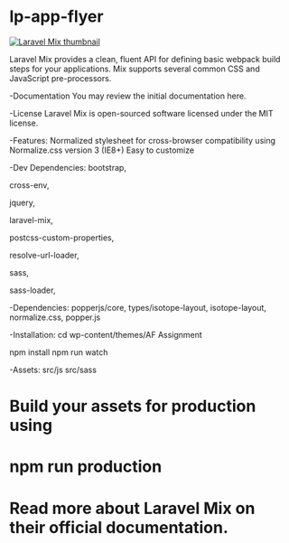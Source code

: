 # lp-app-flyer

<a target="_blank" rel="noopener noreferrer" href="https://repository-images.githubusercontent.com/76991633/43a4fe80-025e-11eb-8b88-bf742e4412a7"><img src="https://repository-images.githubusercontent.com/76991633/43a4fe80-025e-11eb-8b88-bf742e4412a7" alt="Laravel Mix thumbnail" style="max-width: 100%;"></a>

Laravel Mix provides a clean, fluent API for defining basic webpack build steps for your applications. Mix supports several common CSS and JavaScript pre-processors.

-Documentation
You may review the initial documentation here.

-License
Laravel Mix is open-sourced software licensed under the MIT license.

-Features:
Normalized stylesheet for cross-browser compatibility using Normalize.css version 3 (IE8+)
Easy to customize

-Dev Dependencies:
bootstrap,

cross-env,

jquery,

laravel-mix,

postcss-custom-properties,

resolve-url-loader,

sass,

sass-loader,

-Dependencies:
popperjs/core,
types/isotope-layout,
isotope-layout,
normalize.css,
popper.js

-Installation:
cd wp-content/themes/AF Assignment

npm install
npm run watch

-Assets:
src/js
src/sass

# Build your assets for production using

# npm run production

# Read more about Laravel Mix on their official documentation.
